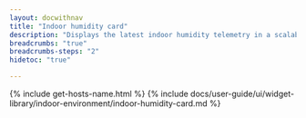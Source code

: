 ```yaml
---
layout: docwithnav
title: "Indoor humidity card"
description: "Displays the latest indoor humidity telemetry in a scalable rectangle card."
breadcrumbs: "true"
breadcrumbs-steps: "2"
hidetoc: "true"

---
```

{% include get-hosts-name.html %}
{% include docs/user-guide/ui/widget-library/indoor-environment/indoor-humidity-card.md %}

